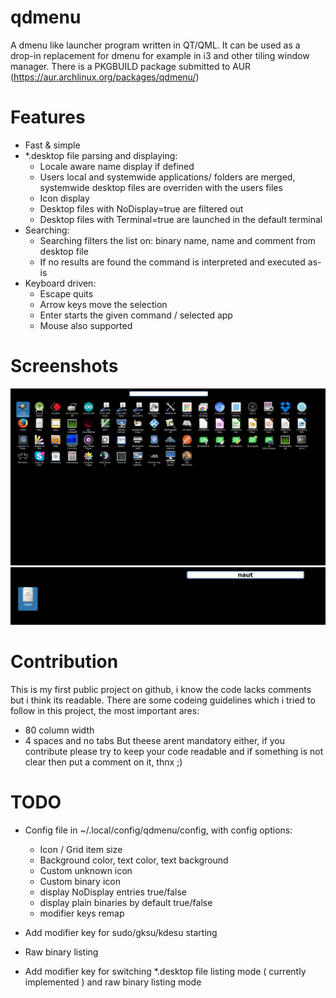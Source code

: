 # qdmenu

A dmenu like launcher program written in QT/QML. It can be used as a drop-in replacement for dmenu for example in i3 and
other tiling window manager. There is a PKGBUILD package submitted to AUR (https://aur.archlinux.org/packages/qdmenu/)

# Features

 - Fast & simple
 - *.desktop file parsing and displaying:
    - Locale aware name display if defined
    - Users local and systemwide applications/ folders are merged, systemwide desktop files are overriden with the users files
    - Icon display
    - Desktop files with NoDisplay=true are filtered out
    - Desktop files with Terminal=true are launched in the default terminal
 - Searching:
    - Searching filters the list on: binary name, name and comment from desktop file
    - If no results are found the command is interpreted and executed as-is
 - Keyboard driven:
    - Escape quits
    - Arrow keys move the selection
    - Enter starts the given command / selected app
    - Mouse also supported

# Screenshots
![Main screen](/screenshot1.jpg "Main screen")
![Searching](/screenshot2.jpg "Searching")

# Contribution
This is my first public project on github, i know the code lacks comments but i think its readable.
There are some codeing guidelines which i tried to follow in this project, the most important ares:
 - 80 column width
 - 4 spaces and no tabs
But theese arent mandatory either, if you contribute please try to keep your code readable and if something
is not clear then put a comment on it, thnx ;)

# TODO
 - Config file in ~/.local/config/qdmenu/config, with config options:
    - Icon / Grid item size
    - Background color, text color, text background
    - Custom unknown icon
    - Custom binary icon
    - display NoDisplay entries true/false
    - display plain binaries by default true/false
    - modifier keys remap

- Add modifier key for sudo/gksu/kdesu starting
- Raw binary listing
- Add modifier key for switching *.desktop file listing mode ( currently implemented ) and raw binary listing mode
